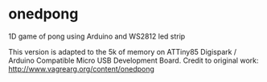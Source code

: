# onedpong
1D game of pong using Arduino and WS2812 led strip

This version is adapted to the 5k of memory on ATTiny85 Digispark / Arduino Compatible Micro USB Development Board. 
Credit to original work: http://www.vagrearg.org/content/onedpong
